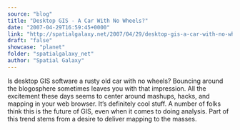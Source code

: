 ```yaml
---
source: "blog"
title: "Desktop GIS - A Car With No Wheels?"
date: "2007-04-29T16:59:45+0000"
link: "http://spatialgalaxy.net/2007/04/29/desktop-gis-a-car-with-no-wheels/"
draft: "false"
showcase: "planet"
folder: "spatialgalaxy_net"
author: "Spatial Galaxy"
---
```


Is desktop GIS software a rusty old car with no wheels? Bouncing around the blogosphere sometimes leaves you with that impression. All the excitement these days seems to center around mashups, hacks, and mapping in your web browser. It&rsquo;s definitely cool stuff. A number of folks think this is the future of GIS, even when it comes to doing analysis.
Part of this trend stems from a desire to deliver mapping to the masses.

